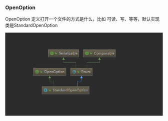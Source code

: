 ### OpenOption 

OpenOption 定义打开一个文件的方式是什么，比如 可读、写、等等，默认实现类是StandardOpenOption

![image-20200602202136009](assets/image-20200602202136009.png)